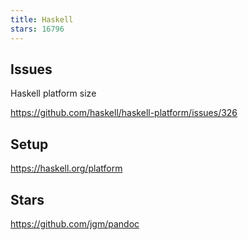 ```yaml
---
title: Haskell
stars: 16796
---
```


## Issues

Haskell platform size

<https://github.com/haskell/haskell-platform/issues/326>

## Setup

<https://haskell.org/platform>

## Stars

<https://github.com/jgm/pandoc>
